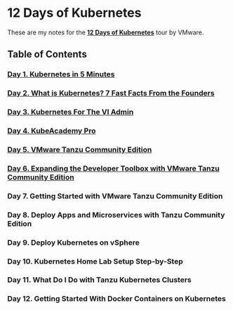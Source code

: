 # 12 Days of Kubernetes

These are my notes for the [**12 Days of Kubernetes**](https://blogs.vmware.com/vexpert/2021/12/19/12-days-of-kubernetes/) tour by VMware.

## Table of Contents

### [Day 1. Kubernetes in 5 Minutes](01-kubernetes-in-5-minutes/)

### [Day 2. What is Kubernetes? 7 Fast Facts From the Founders](02-what-is-kubernetes/)

### [Day 3. Kubernetes For The VI Admin](03-kubernetes-for-the-vi-admin/)

### [Day 4. KubeAcademy Pro](04-kubeacademy-pro/)

### [Day 5. VMware Tanzu Community Edition](05-vmware-tanzu-community-edition/)

### [Day 6. Expanding the Developer Toolbox with VMware Tanzu Community Edition](06-expanding-the-developer-toolbox-with-vmware-tanzu-community-edition)

### Day 7. Getting Started with VMware Tanzu Community Edition

### Day 8. Deploy Apps and Microservices with Tanzu Community Edition

### Day 9. Deploy Kubernetes on vSphere

### Day 10. Kubernetes Home Lab Setup Step-by-Step

### Day 11. What Do I Do with Tanzu Kubernetes Clusters

### Day 12. Getting Started With Docker Containers on Kubernetes
